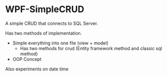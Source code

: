 # WPF-SimpleCRUD
A simple CRUD that connects to SQL Server. 

Has two methods of implementation.
- Simple everything into one file (view + model)
  - Has two methods for crud (Entity framework method and classic sql method)
- OOP Concept

Also experiments on date time
